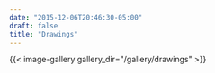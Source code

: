 ```yaml
---
date: "2015-12-06T20:46:30-05:00"
draft: false
title: "Drawings"
---
```


{{< image-gallery gallery_dir="/gallery/drawings" >}}